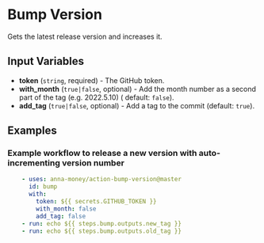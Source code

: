 # Bump Version

Gets the latest release version and increases it.

## Input Variables

- **token** (`string`, required) - The GitHub token.
- **with_month** (`true|false`, optional) - Add the month number as a second part of the tag (e.g. 2022.5.10) (
  default: `false`).
- **add_tag** (`true|false`, optional) - Add a tag to the commit (default: `true`).

## Examples

### Example workflow to release a new version with auto-incrementing version number

```yaml
    - uses: anna-money/action-bump-version@master
      id: bump
      with:
        token: ${{ secrets.GITHUB_TOKEN }}
        with_month: false
        add_tag: false
    - run: echo ${{ steps.bump.outputs.new_tag }}
    - run: echo ${{ steps.bump.outputs.old_tag }}

```
